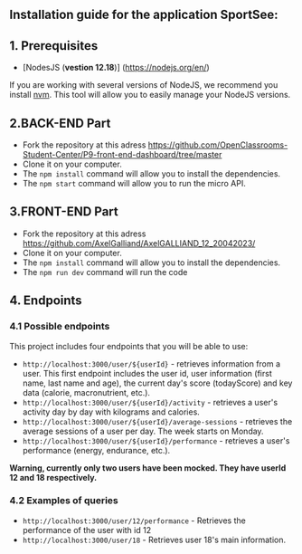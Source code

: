 
## Installation guide for the application SportSee:

## 1. Prerequisites

- [NodesJS (**vestion 12.18**)] (https://nodejs.org/en/)

If you are working with several versions of NodeJS, we recommend you install [nvm](https://github.com/nvm-sh/nvm). This tool will allow you to easily manage your NodeJS versions.


## 2.BACK-END Part

- Fork the repository at this adress https://github.com/OpenClassrooms-Student-Center/P9-front-end-dashboard/tree/master
- Clone it on your computer.
- The `npm install` command will allow you to install the dependencies.
- The `npm start` command will allow you to run the micro API.

## 3.FRONT-END Part

- Fork the repository at this adress https://github.com/AxelGalliand/AxelGALLIAND_12_20042023/
- Clone it on your computer.
- The `npm install` command will allow you to install the dependencies.
- The `npm run dev` command will run the code

## 4. Endpoints

### 4.1 Possible endpoints

This project includes four endpoints that you will be able to use: 

- `http://localhost:3000/user/${userId}` - retrieves information from a user. This first endpoint includes the user id, user information (first name, last name and age), the current day's score (todayScore) and key data (calorie, macronutrient, etc.).
- `http://localhost:3000/user/${userId}/activity` - retrieves a user's activity day by day with kilograms and calories.
- `http://localhost:3000/user/${userId}/average-sessions` - retrieves the average sessions of a user per day. The week starts on Monday.
- `http://localhost:3000/user/${userId}/performance` - retrieves a user's performance (energy, endurance, etc.).


**Warning, currently only two users have been mocked. They have userId 12 and 18 respectively.**

### 4.2 Examples of queries

- `http://localhost:3000/user/12/performance` - Retrieves the performance of the user with id 12
- `http://localhost:3000/user/18` - Retrieves user 18's main information.